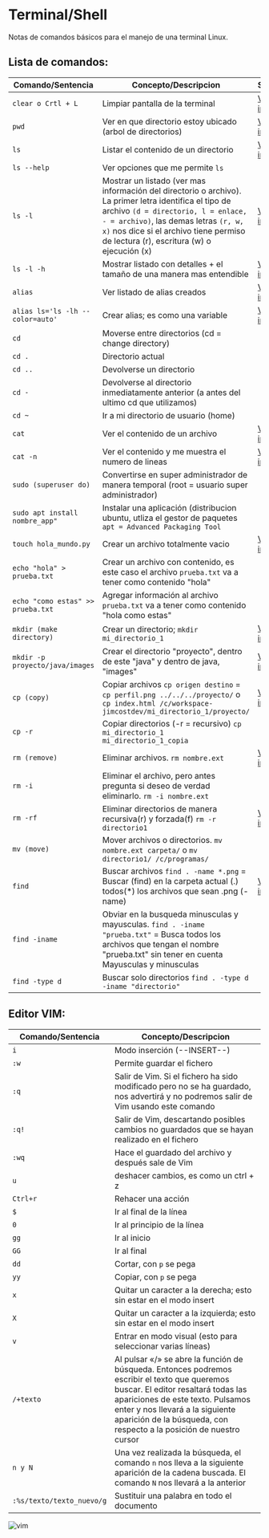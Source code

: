 # Terminal/Shell 
Notas de comandos básicos para el manejo de una terminal Linux.
## Lista de comandos:

Comando/Sentencia | Concepto/Descripcion | Simulacón
--|--|--
```clear o Crtl + L``` | Limpiar pantalla de la terminal | [Ver imagen](https://user-images.githubusercontent.com/53100460/201367264-213d0ba9-e5a5-499d-9391-651aa8e733bf.PNG)
```pwd``` | Ver en que directorio estoy ubicado (arbol de directorios) | [Ver imagen](https://user-images.githubusercontent.com/53100460/201368146-d66c313a-4604-495e-9f37-b0a027066e17.PNG)
```ls``` | Listar el contenido de un directorio | [Ver imagen](https://user-images.githubusercontent.com/53100460/201369143-cd389462-b1b2-47bd-bc04-5a08d498e62b.PNG)
```ls --help``` | Ver opciones que me permite ```ls``` | 
```ls -l``` | Mostrar un listado (ver mas información del directorio o archivo). La primer letra identifica el tipo de archivo ```(d = directorio, l = enlace, - = archivo)```, las demas letras ```(r, w, x)``` nos dice si el archivo tiene permiso de lectura (r), escritura (w) o ejecución (x) | [Ver imagen](https://user-images.githubusercontent.com/53100460/201370028-146e2e0a-f7ff-48ab-a01d-543229907970.PNG)
```ls -l -h``` | Mostrar listado con detalles + el tamaño de una manera mas entendible | [Ver imagen](https://user-images.githubusercontent.com/53100460/201371125-621720a2-8709-461d-be3b-6af3765d8da7.PNG)
```alias``` | Ver listado de alias creados | [Ver imagen](https://user-images.githubusercontent.com/53100460/201372484-1af91ee3-c32a-4f62-a7f8-0e952d9e96c0.PNG)
```alias ls='ls -lh --color=auto'``` | Crear alias; es como una variable | [Ver imagen](https://user-images.githubusercontent.com/53100460/201373797-cd345dd3-a2c7-4cd9-bba7-c07a7b33546a.PNG)
```cd``` | Moverse entre directorios (cd = change directory) | 
```cd .``` | Directorio actual | 
```cd ..``` | Devolverse un directorio  | 
```cd -``` | Devolverse al directorio inmediatamente anterior (a antes del ultimo cd que utilizamos) | 
```cd ~``` | Ir a mi directorio de usuario (home) | 
```cat``` | Ver el contenido de un archivo | [Ver imagen](https://user-images.githubusercontent.com/53100460/201375670-dfef41b9-d8d5-4915-9340-137dabf2e739.PNG)
```cat -n``` | Ver el contenido y me muestra el numero de lineas | [Ver imagen](https://user-images.githubusercontent.com/53100460/201376317-a91a049e-5449-40b3-9b20-b40485f2a1ac.PNG)
```sudo (superuser do)``` | Convertirse en super administrador de manera temporal (root = usuario super administrador) | 
```sudo apt install nombre_app"``` | Instalar una aplicación (distribucion ubuntu, utliza el gestor de paquetes ```apt = Advanced Packaging Tool``` | 
```touch hola_mundo.py``` | Crear un archivo totalmente vacio | [Ver imagen](https://user-images.githubusercontent.com/53100460/201380239-091a3bb0-7ded-4b30-82f7-1270696a77ac.PNG)
```echo "hola" > prueba.txt``` | Crear un archivo con contenido, es este caso el archivo ```prueba.txt``` va a tener como contenido "hola" | 
```echo "como estas" >> prueba.txt``` | Agregar información al archivo ```prueba.txt``` va a tener como contenido "hola como estas" | 
```mkdir (make directory)``` | Crear un directorio; ```mkdir mi_directorio_1``` | [Ver imagen](https://user-images.githubusercontent.com/53100460/201381634-ddaa0945-0368-42c6-9674-1e5fd0407530.PNG)
```mkdir -p proyecto/java/images``` | Crear el directorio "proyecto", dentro de este "java" y dentro de java, "images" | [Ver imagen](https://user-images.githubusercontent.com/53100460/201382346-f51f2921-a19b-4123-8191-cb74fe298f4f.PNG)
```cp (copy)``` | Copiar archivos ```cp origen destino``` = ```cp perfil.png ../../../proyecto/``` o ```cp index.html /c/workspace- jimcostdev/mi_directorio_1/proyecto/``` | [Ver imagen](https://user-images.githubusercontent.com/53100460/201383443-23214600-ce51-4752-8eda-ce08946dc8bb.png)
```cp -r``` | Copiar directorios (-r = recursivo) ```cp mi_directorio_1 mi_directorio_1_copia``` | 
```rm (remove)``` | Eliminar archivos. ```rm nombre.ext``` | [Ver imagen](https://user-images.githubusercontent.com/53100460/201380854-bb19ccbc-b28e-4a58-a1c9-d02f84928be7.PNG)
```rm -i ``` | Eliminar el archivo, pero antes pregunta si deseo de verdad eliminarlo. ```rm -i nombre.ext``` | 
```rm -rf ``` | Eliminar directorios de manera recursiva(r) y forzada(f) ```rm -r directorio1``` | [Ver imagen](https://user-images.githubusercontent.com/53100460/201384611-ccbccf97-20c3-40ee-b699-71466b53c0ee.PNG)
```mv (move)``` | Mover archivos o directorios. ```mv nombre.ext carpeta/``` o ```mv directorio1/ /c/programas/``` | 
```find``` | Buscar archivos ```find . -name *.png``` = Buscar (find) en la carpeta actual (.) todos(*) los archivos que sean .png (-name) | [Ver imagen](https://user-images.githubusercontent.com/53100460/201385774-44de5b9c-90cf-40ad-8903-dfbc72d568e8.PNG)
```find -iname``` | Obviar en la busqueda minusculas y mayusculas. ```find . -iname "prueba.txt"``` = Busca todos los archivos que tengan el nombre "prueba.txt" sin tener en cuenta Mayusculas y minusculas | 
```find -type d``` | Buscar solo directorios ```find . -type d -iname "directorio"``` | 

## Editor VIM:
Comando/Sentencia | Concepto/Descripcion
--|--
```i``` | Modo  inserción (--INSERT--)
```:w``` | Permite guardar el fichero
```:q``` | Salir de Vim. Si el fichero ha sido modificado pero no se ha guardado, nos advertirá y no podremos salir de Vim usando este comando
```:q!``` | Salir de Vim, descartando posibles cambios no guardados que se hayan realizado en el fichero
```:wq``` | Hace el guardado del archivo y después sale de Vim
```u``` | deshacer cambios, es como un ctrl + z
```Ctrl+r``` | Rehacer una acción
```$``` | Ir al final de la línea
```0``` | Ir al principio de la línea
```gg``` | Ir al inicio
```GG``` | Ir al final
```dd``` | Cortar, con ```p``` se pega
```yy``` | Copiar, con ```p``` se pega
```x``` | Quitar un caracter a la derecha; esto sin estar en el modo insert
```X``` | Quitar un caracter a la izquierda; esto sin estar en el modo insert
```v``` | Entrar en modo visual (esto para seleccionar varias líneas)
```/+texto``` | Al pulsar «/» se abre la función de búsqueda. Entonces podremos escribir el texto que queremos buscar. El editor resaltará todas las apariciones de este texto. Pulsamos enter y nos llevará a la siguiente aparición de la búsqueda, con respecto a la posición de nuestro cursor
```n y N``` | Una vez realizada la búsqueda, el comando ```n``` nos lleva a la siguiente aparición de la cadena buscada. El comando ```N``` nos llevará a la anterior
```:%s/texto/texto_nuevo/g``` | Sustituir una palabra en todo el documento

![vim](https://user-images.githubusercontent.com/53100460/201386777-dfeea4c0-4e03-445b-a569-2bacc102f6ba.PNG)



